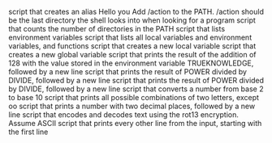 script that creates an alias
Hello you
Add /action to the PATH. /action should be the last directory the shell looks into when looking for a program
script that counts the number of directories in the PATH
 script that lists environment variables
 script that lists all local variables and environment variables, and functions
script that creates a new local variable
 script that creates a new global variable
script that prints the result of the addition of 128 with the value stored in the environment variable TRUEKNOWLEDGE, followed by a new line
script that prints the result of POWER divided by DIVIDE, followed by a new line
script that prints the result of POWER divided by DIVIDE, followed by a new line
script that converts a number from base 2 to base 10
script that prints all possible combinations of two letters, except oo
script that prints a number with two decimal places, followed by a new line
script that encodes and decodes text using the rot13 encryption. Assume ASCII
script that prints every other line from the input, starting with the first line
